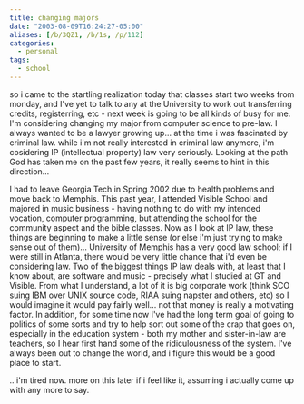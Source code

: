 ```yaml
---
title: changing majors
date: "2003-08-09T16:24:27-05:00"
aliases: [/b/3QZ1, /b/1s, /p/112]
categories:
  - personal
tags:
  - school
---
```


so i came to the startling realization today that classes start two weeks from monday, and I've yet to talk to any at
the University to work out transferring credits, registerring, etc - next week is going to be all kinds of busy for me.
I'm considering changing my major from computer science to pre-law. I always wanted to be a lawyer growing up... at the
time i was fascinated by criminal law. while i'm not really interested in criminal law anymore, i'm cosidering IP
(intellectual property) law very seriously. Looking at the path God has taken me on the past few years, it really seems
to hint in this direction...

I had to leave Georgia Tech in Spring 2002 due to health problems and move back to Memphis. This past year, I attended
Visible School and majored in music business - having nothing to do with my intended vocation, computer programming, but
attending the school for the community aspect and the bible classes. Now as I look at IP law, these things are
beginning to make a little sense (or else i'm just trying to make sense out of them)... University of Memphis has a
very good law school; if I were still in Atlanta, there would be very little chance that i'd even be considering law.
Two of the biggest things IP law deals with, at least that I know about, are software and music - precisely what I
studied at GT and Visible. From what I understand, a lot of it is big corporate work (think SCO suing IBM over UNIX
source code, RIAA suing napster and others, etc) so I would imagine it would pay fairly well... not that money is really
a motivating factor. In addition, for some time now I've had the long term goal of going to politics of some sorts and
try to help sort out some of the crap that goes on, especially in the education system - both my mother and
sister-in-law are teachers, so I hear first hand some of the ridiculousness of the system. I've always been out to
change the world, and i figure this would be a good place to start.

.. i'm tired now. more on this later if i feel like it, assuming i actually come up with any more to say.

